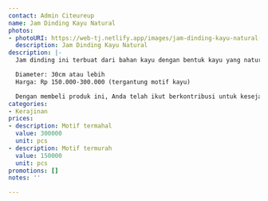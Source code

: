 ```yaml
---
contact: Admin Citeureup
name: Jam Dinding Kayu Natural
photos:
- photoURI: https://web-tj.netlify.app/images/jam-dinding-kayu-natural-1.jpeg
  description: Jam Dinding Kayu Natural
description: |-
  Jam dinding ini terbuat dari bahan kayu dengan bentuk kayu yang natural dan estetis. Motif kayu yang unik pada permukaannya tentu menambah keindahan dari jam dinding ini. Tidak hanya menunjukkan waktu, jam dinding ini juga akan mempercantik ruangan Anda.

  Diameter: 30cm atau lebih
  Harga: Rp 150.000-300.000 (tergantung motif kayu)

  Dengan membeli produk ini, Anda telah ikut berkontribusi untuk kesejahteraan kelompok masyarakat di desa kami.
categories:
- Kerajinan
prices:
- description: Motif termahal
  value: 300000
  unit: pcs
- description: Motif termurah
  value: 150000
  unit: pcs
promotions: []
notes: ''

---
```

